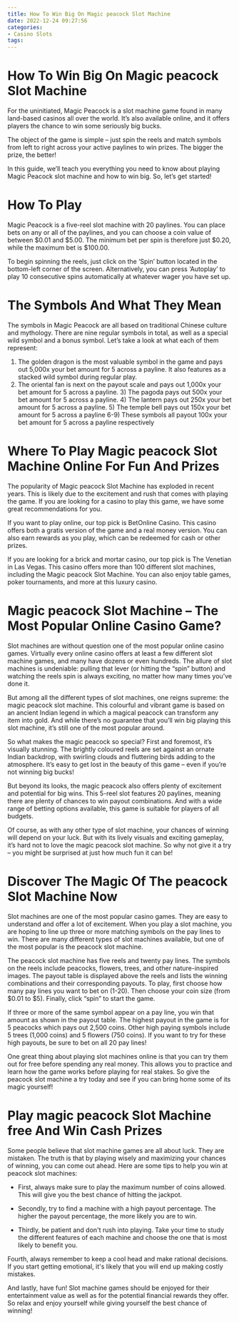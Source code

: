 ```yaml
---
title: How To Win Big On Magic peacock Slot Machine
date: 2022-12-24 09:27:56
categories:
- Casino Slots
tags:
---
```



#  How To Win Big On Magic peacock Slot Machine

For the uninitiated, Magic Peacock is a slot machine game found in many land-based casinos all over the world. It’s also available online, and it offers players the chance to win some seriously big bucks.

The object of the game is simple – just spin the reels and match symbols from left to right across your active paylines to win prizes. The bigger the prize, the better!

In this guide, we’ll teach you everything you need to know about playing Magic Peacock slot machine and how to win big. So, let’s get started!

# How To Play
Magic Peacock is a five-reel slot machine with 20 paylines. You can place bets on any or all of the paylines, and you can choose a coin value of between $0.01 and $5.00. The minimum bet per spin is therefore just $0.20, while the maximum bet is $100.00.

To begin spinning the reels, just click on the ‘Spin’ button located in the bottom-left corner of the screen. Alternatively, you can press ‘Autoplay’ to play 10 consecutive spins automatically at whatever wager you have set up.

# The Symbols And What They Mean
The symbols in Magic Peacock are all based on traditional Chinese culture and mythology. There are nine regular symbols in total, as well as a special wild symbol and a bonus symbol. Let’s take a look at what each of them represent:

1) The golden dragon is the most valuable symbol in the game and pays out 5,000x your bet amount for 5 across a payline. It also features as a stacked wild symbol during regular play. 
2) The oriental fan is next on the payout scale and pays out 1,000x your bet amount for 5 across a payline.  3) The pagoda pays out 500x your bet amount for 5 across a payline.  4) The lantern pays out 250x your bet amount for 5 across a payline.  5) The temple bell pays out 150x your bet amount for 5 across a payline  6-9) These symbols all payout 100x your bet amount for 5 across a payline respectively

#  Where To Play Magic peacock Slot Machine Online For Fun And Prizes

The popularity of Magic peacock Slot Machine has exploded in recent years. This is likely due to the excitement and rush that comes with playing the game. If you are looking for a casino to play this game, we have some great recommendations for you.

If you want to play online, our top pick is BetOnline Casino. This casino offers both a gratis version of the game and a real money version. You can also earn rewards as you play, which can be redeemed for cash or other prizes.

If you are looking for a brick and mortar casino, our top pick is The Venetian in Las Vegas. This casino offers more than 100 different slot machines, including the Magic peacock Slot Machine. You can also enjoy table games, poker tournaments, and more at this luxury casino.

#  Magic peacock Slot Machine – The Most Popular Online Casino Game?

Slot machines are without question one of the most popular online casino games. Virtually every online casino offers at least a few different slot machine games, and many have dozens or even hundreds. The allure of slot machines is undeniable: pulling that lever (or hitting the “spin” button) and watching the reels spin is always exciting, no matter how many times you’ve done it.

But among all the different types of slot machines, one reigns supreme: the magic peacock slot machine. This colourful and vibrant game is based on an ancient Indian legend in which a magical peacock can transform any item into gold. And while there’s no guarantee that you’ll win big playing this slot machine, it’s still one of the most popular around.

So what makes the magic peacock so special? First and foremost, it’s visually stunning. The brightly coloured reels are set against an ornate Indian backdrop, with swirling clouds and fluttering birds adding to the atmosphere. It’s easy to get lost in the beauty of this game – even if you’re not winning big bucks!

But beyond its looks, the magic peacock also offers plenty of excitement and potential for big wins. This 5-reel slot features 20 paylines, meaning there are plenty of chances to win payout combinations. And with a wide range of betting options available, this game is suitable for players of all budgets.

Of course, as with any other type of slot machine, your chances of winning will depend on your luck. But with its lively visuals and exciting gameplay, it’s hard not to love the magic peacock slot machine. So why not give it a try – you might be surprised at just how much fun it can be!

#  Discover The Magic Of The peacock Slot Machine Now

Slot machines are one of the most popular casino games. They are easy to understand and offer a lot of excitement. When you play a slot machine, you are hoping to line up three or more matching symbols on the pay lines to win. There are many different types of slot machines available, but one of the most popular is the peacock slot machine.

The peacock slot machine has five reels and twenty pay lines. The symbols on the reels include peacocks, flowers, trees, and other nature-inspired images. The payout table is displayed above the reels and lists the winning combinations and their corresponding payouts. To play, first choose how many pay lines you want to bet on (1-20). Then choose your coin size (from $0.01 to $5). Finally, click “spin” to start the game.

If three or more of the same symbol appear on a pay line, you win that amount as shown in the payout table. The highest payout in the game is for 5 peacocks which pays out 2,500 coins. Other high paying symbols include 5 trees (1,000 coins) and 5 flowers (750 coins). If you want to try for these high payouts, be sure to bet on all 20 pay lines!

One great thing about playing slot machines online is that you can try them out for free before spending any real money. This allows you to practice and learn how the game works before playing for real stakes. So give the peacock slot machine a try today and see if you can bring home some of its magic yourself!

#  Play magic peacock Slot Machine free And Win Cash Prizes

Some people believe that slot machine games are all about luck. They are mistaken. The truth is that by playing wisely and maximizing your chances of winning, you can come out ahead. Here are some tips to help you win at peacock slot machines:

- First, always make sure to play the maximum number of coins allowed. This will give you the best chance of hitting the jackpot.

- Secondly, try to find a machine with a high payout percentage. The higher the payout percentage, the more likely you are to win.

- Thirdly, be patient and don't rush into playing. Take your time to study the different features of each machine and choose the one that is most likely to benefit you.

Fourth, always remember to keep a cool head and make rational decisions. If you start getting emotional, it's likely that you will end up making costly mistakes.

And lastly, have fun! Slot machine games should be enjoyed for their entertainment value as well as for the potential financial rewards they offer. So relax and enjoy yourself while giving yourself the best chance of winning!